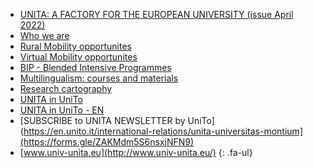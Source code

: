 <!--
  COME AGGIUNGERE UN NUOVO LINK:
  il procedimento è molto semplice, basta copiare e inserire una delle linee in basso e modificare i riferimenti>

  - <span class="fa-li"><i class="fa-solid fa-arrow-right-from-bracket"></i></span>[NOME_DA_VISUALIZZARE](URL_DA_RAGGIUNGERE) 
-->

- <span class="fa-li"><i class="fa-solid fa-arrow-right-from-bracket"></i></span>[UNITA: A FACTORY FOR THE EUROPEAN UNIVERSITY (issue April 2022)](https://issuu.com/unita.communication/docs/pubblicazioneunita) 
- <span class="fa-li"><i class="fa-solid fa-arrow-right-from-bracket"></i></span>[Who we are](https://www.ubi.pt/Sites/unita/en/Pagina/unita) 
- <span class="fa-li"><i class="fa-solid fa-arrow-right-from-bracket"></i></span>[Rural Mobility opportunites](https://www.ubi.pt/Sites/unita/en/Pagina/mobility#rural_mobility) 
- <span class="fa-li"><i class="fa-solid fa-arrow-right-from-bracket"></i></span>[Virtual Mobility opportunites](https://www.ubi.pt/Sites/unita/en/Pagina/mobility#virtual_mobility) 
- <span class="fa-li"><i class="fa-solid fa-arrow-right-from-bracket"></i></span>[BIP - Blended Intensive Programmes](https://www.ubi.pt/Sites/unita/en/Pagina/mobility#bips) 
- <span class="fa-li"><i class="fa-solid fa-arrow-right-from-bracket"></i></span>[Multilingualism: courses and materials](https://www.ubi.pt/Sites/unita/en/Pagina/multilingualism)
- <span class="fa-li"><i class="fa-solid fa-arrow-right-from-bracket"></i></span>[Research cartography](https://enquetes.u-bordeaux.fr/UPPA-SOFT/UNITA_RI_Carto/Carto.htm?Pwd=UNITA) 
- <span class="fa-li"><i class="fa-solid fa-arrow-right-from-bracket"></i></span>[UNITA in UniTo](https://www.unito.it/internazionalita/unita-universitas-montium) 
- <span class="fa-li"><i class="fa-solid fa-arrow-right-from-bracket"></i></span>[UNITA in UniTo - EN](https://en.unito.it/international-relations/unita-universitas-montium) 
- <span class="fa-li"><i class="fa-solid fa-arrow-right-from-bracket"></i></span>[SUBSCRIBE to UNITA NEWSLETTER by UniTo](https://en.unito.it/international-relations/unita-universitas-montium](https://forms.gle/ZAKMdm5S6nsxjNFN9) 
- <span class="fa-li"><i class="fa-solid fa-arrow-right-from-bracket"></i></span>[www.univ-unita.eu](http://www.univ-unita.eu/) 
{: .fa-ul}
